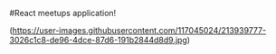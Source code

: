 #React meetups application!

(https://user-images.githubusercontent.com/117045024/213939777-3026c1c8-de96-4dce-87d6-191b2844d8d9.jpg)
